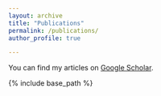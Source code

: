 ```yaml
---
layout: archive
title: "Publications"
permalink: /publications/
author_profile: true

---
```


  You can find my articles on [Google Scholar](https://scholar.google.com/citations?user=IgJsqoIAAAAJ&hl=en&authuser=1).

  
{% include base_path %}
